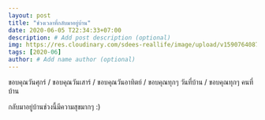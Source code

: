```yaml
---
layout: post
title: "ช่วงเวลาที่กลับมาอยู่บ้าน"
date: 2020-06-05 T22:34:33+07:00
description: # Add post description (optional)
img: https://res.cloudinary.com/sdees-reallife/image/upload/v1590764087/IMG_1994.jpg # Add image post (optional)
tags: [2020-06]
author: # Add name author (optional)
---
```

ขอบคุณวันศุกร์ / ขอบคุณวันเสาร์ / ขอบคุณวันอาทิตย์ / ขอบคุณทุกๆ วันที่บ้าน / ขอบคุณทุกๆ คนที่บ้าน

<i class="fa fa-child" style="color:plum"></i>

กลับมาอยู่บ้านช่วงนี้มีความสุขมากๆ :)
